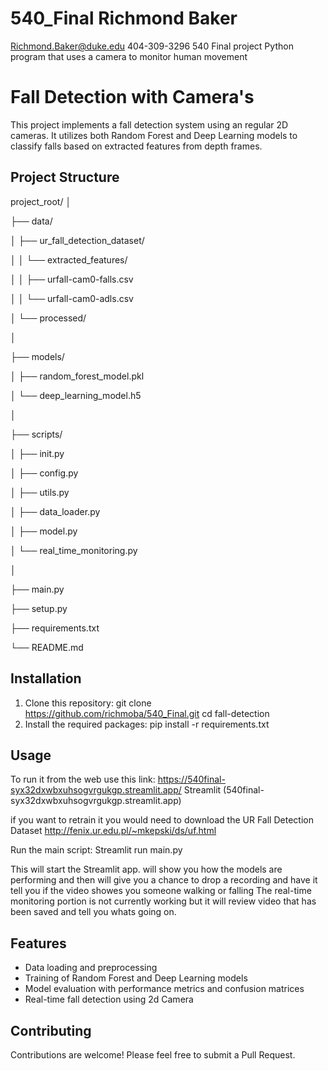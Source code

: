# 540_Final Richmond Baker
Richmond.Baker@duke.edu
404-309-3296
540 Final project Python program that uses a camera to monitor human movement  
# Fall Detection with Camera's

This project implements a fall detection system using an  regular 2D cameras. It utilizes both Random Forest and Deep Learning models to classify falls based on extracted features from depth frames.

## Project Structure

project_root/
│

├── data/

│   ├── ur_fall_detection_dataset/

│   │   └── extracted_features/

│   │       ├── urfall-cam0-falls.csv

│   │       └── urfall-cam0-adls.csv

│   └── processed/

│

├── models/

│   ├── random_forest_model.pkl

│   └── deep_learning_model.h5

│

├── scripts/

│   ├── init.py

│   ├── config.py

│   ├── utils.py

│   ├── data_loader.py

│   ├── model.py

│   └── real_time_monitoring.py

│

├── main.py

├── setup.py

├── requirements.txt

└── README.md


## Installation

1. Clone this repository:
git clone https://github.com/richmoba/540_Final.git
cd fall-detection
2. Install the required packages:
pip install -r requirements.txt


## Usage

To run it from the web use this link:
https://540final-syx32dxwbxuhsogvrgukgp.streamlit.app/ 
Streamlit (540final-syx32dxwbxuhsogvrgukgp.streamlit.app)

if you want to retrain it you would need to download the UR Fall Detection Dataset
http://fenix.ur.edu.pl/~mkepski/ds/uf.html

Run the main script:
Streamlit run main.py

This will start the Streamlit app. will show you how the models are performing and then will give you a chance to drop a recording and have it tell you if the video showes you someone walking or falling The real-time monitoring portion is not currently working but it will review video that has been saved and tell you whats going on.

## Features

- Data loading and preprocessing
- Training of Random Forest and Deep Learning models
- Model evaluation with performance metrics and confusion matrices
- Real-time fall detection using 2d Camera

## Contributing

Contributions are welcome! Please feel free to submit a Pull Request.
